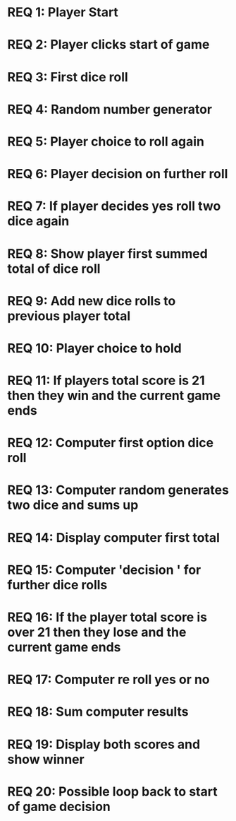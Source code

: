 # REQ 1: Player Start
# REQ 2: Player clicks start of game
# REQ 3: First dice roll
# REQ 4: Random number generator
# REQ 5: Player choice to roll again
# REQ 6: Player decision on further roll
# REQ 7: If player decides yes roll two dice again
# REQ 8: Show player first summed total of dice roll
# REQ 9: Add new dice rolls to previous player total
# REQ 10: Player choice to hold
# REQ 11: If players total score is 21 then they win and the current game ends
# REQ 12: Computer first option dice roll
# REQ 13: Computer random generates two dice and sums up
# REQ 14: Display computer first total
# REQ 15: Computer 'decision ' for further dice rolls
# REQ 16: If the player total score is over 21 then they lose and the current game ends
# REQ 17: Computer re roll yes or no
# REQ 18: Sum computer results
# REQ 19: Display both scores and show winner
# REQ 20: Possible loop back to start of game decision

